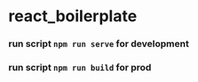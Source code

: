 ﻿# react_boilerplate

### run script  `npm run serve` for development

### run script `npm run build` for prod
